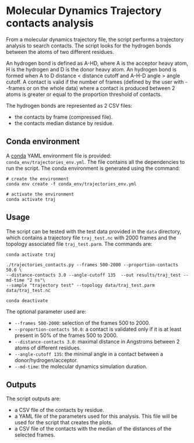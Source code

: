 # Molecular Dynamics Trajectory contacts analysis

From a molecular dynamics trajectory file, the script performs a trajectory analysis to search contacts. The script 
looks for the hydrogen bonds between the atoms of two different residues. 

An hydrogen bond is defined as A-HD, where A is the acceptor heavy atom, H is the hydrogen and D is the donor heavy 
atom. An hydrogen bond is formed when A to D distance < distance cutoff and A-H-D angle > angle cutoff.
A contact is valid if the number of frames (defined by the user with --frames or on the whole data) where a contact 
is produced between 2 atoms is greater or equal to the proportion threshold of contacts.

The hydrogen bonds are represented as 2 CSV files:
   - the contacts by frame (compressed file).
   - the contacts median distance by residue.

## Conda environment

A [conda](https://docs.conda.io/projects/conda/en/latest/index.html) YAML environment file is provided: `conda_env/trajectories_env.yml`. The file contains all the dependencies to run the script.
The conda environment is generated using the command:
```shell script
# create the environment
conda env create -f conda_env/trajectories_env.yml

# activate the environment
conda activate traj
```

## Usage

The script can be tested with the test data provided in the `data` directory, which contains a trajectory file 
`traj_test.nc` with 2000 frames and the topology associated file `traj_test.parm`. The commands are:

```shell script
conda activate traj

./trajectories_contacts.py --frames 500-2000 --proportion-contacts 50.0 \
--distance-contacts 3.0 --angle-cutoff 135  --out results/traj_test --md-time "2 ns"\
--sample "trajectory test" --topology data/traj_test.parm  data/traj_test.nc

conda deactivate
```

The optional parameter used are:
- `--frames 500-2000`: selection of the frames 500 to 2000.
- `--proportion-contacts 50.0`: a contact is validated only if it is at least present in 50% of the frames 500 to 2000.
- `--distance-contacts 3.0`: maximal distance in Angstroms between 2 atoms of different residues.
- `--angle-cutoff 135`: the minimal angle in a contact between a donor/hydrogen/acceptor.
- `--md-time`: the molecular dynamics simulation duration.

## Outputs

The script outputs are:
- a CSV file of the contacts by residue.
- a YAML file of the parameters used for this analysis. This file will be used for the script that creates the plots.
- a CSV file of the contacts with the median of the distances of the selected frames.
